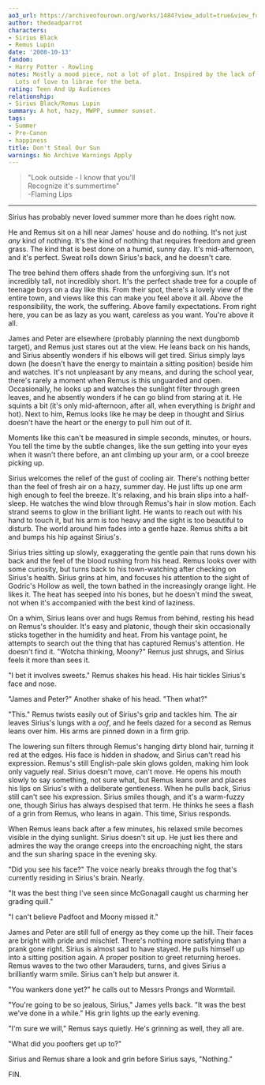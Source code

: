 ```yaml
---
ao3_url: https://archiveofourown.org/works/1484?view_adult=true&view_full_work=true
author: thedeadparrot
characters:
- Sirius Black
- Remus Lupin
date: '2008-10-13'
fandom:
- Harry Potter - Rowling
notes: Mostly a mood piece, not a lot of plot. Inspired by the lack of air conditioning.
  Lots of love to librae for the beta.
rating: Teen And Up Audiences
relationship:
- Sirius Black/Remus Lupin
summary: A hot, hazy, MWPP, summer sunset.
tags:
- Summer
- Pre-Canon
- happiness
title: Don't Steal Our Sun
warnings: No Archive Warnings Apply
---
```


> 
> "Look outside - I know that you'll  
> Recognize it's summertime"  
> -Flaming Lips
> 
> 
> 



---

Sirius has probably never loved summer more than he does right now.

He and Remus sit on a hill near James' house and do nothing. It's not just *any* kind of nothing. It's the kind of nothing that requires freedom and green grass. The kind that is best done on a humid, sunny day. It's mid-afternoon, and it's perfect. Sweat rolls down Sirius's back, and he doesn't care.

The tree behind them offers shade from the unforgiving sun. It's not incredibly tall, not incredibly short. It's the perfect shade tree for a couple of teenage boys on a day like this. From their spot, there's a lovely view of the entire town, and views like this can make you feel above it all. Above the responsibility, the work, the suffering. Above family expectations. From right here, you can be as lazy as you want, careless as you want. You're above it all.

James and Peter are elsewhere (probably planning the next dungbomb target), and Remus just stares out at the view. He leans back on his hands, and Sirius absently wonders if his elbows will get tired. Sirius simply lays down (he doesn't have the energy to maintain a sitting position) beside him and watches. It's not unpleasant by any means, and during the school year, there's rarely a moment when Remus is this unguarded and open. Occasionally, he looks up and watches the sunlight filter through green leaves, and he absently wonders if he can go blind from staring at it. He squints a bit (it's only mid-afternoon, after all, when everything is *bright* and hot). Next to him, Remus looks like he may be deep in thought and Sirius doesn't have the heart or the energy to pull him out of it.

Moments like this can't be measured in simple seconds, minutes, or hours. You tell the time by the subtle changes, like the sun getting into your eyes when it wasn't there before, an ant climbing up your arm, or a cool breeze picking up.

Sirius welcomes the relief of the gust of cooling air. There's nothing better than the feel of fresh air on a hazy, summer day. He just lifts up one arm high enough to feel the breeze. It's relaxing, and his brain slips into a half-sleep. He watches the wind blow through Remus's hair in slow motion. Each strand seems to glow in the brilliant light. He wants to reach out with his hand to touch it, but his arm is too heavy and the sight is too beautiful to disturb. The world around him fades into a gentle haze. Remus shifts a bit and bumps his hip against Sirius's.

Sirius tries sitting up slowly, exaggerating the gentle pain that runs down his back and the feel of the blood rushing from his head. Remus looks over with some curiosity, but turns back to his town-watching after checking on Sirius's health. Sirius grins at him, and focuses his attention to the sight of Godric's Hollow as well, the town bathed in the increasingly orange light. He likes it. The heat has seeped into his bones, but he doesn't mind the sweat, not when it's accompanied with the best kind of laziness.

On a whim, Sirius leans over and hugs Remus from behind, resting his head on Remus's shoulder. It's easy and platonic, though their skin occasionally sticks together in the humidity and heat. From his vantage point, he attempts to search out the thing that has captured Remus's attention. He doesn't find it. "Wotcha thinking, Moony?" Remus just shrugs, and Sirius feels it more than sees it.

"I bet it involves sweets." Remus shakes his head. His hair tickles Sirius's face and nose.

"James and Peter?" Another shake of his head. "Then what?"

"This." Remus twists easily out of Sirius's grip and tackles him. The air leaves Sirius's lungs with a *oof*, and he feels dazed for a second as Remus leans over him. His arms are pinned down in a firm grip.

The lowering sun filters through Remus's hanging dirty blond hair, turning it red at the edges. His face is hidden in shadow, and Sirius can't read his expression. Remus's still English-pale skin glows golden, making him look only vaguely real. Sirius doesn't move, can't move. He opens his mouth slowly to say something, not sure what, but Remus leans over and places his lips on Sirius's with a deliberate gentleness. When he pulls back, Sirius still can't see his expression. Sirius smiles though, and it's a warm-fuzzy one, though Sirius has always despised that term. He thinks he sees a flash of a grin from Remus, who leans in again. This time, Sirius responds.

When Remus leans back after a few minutes, his relaxed smile becomes visible in the dying sunlight. Sirius doesn't sit up. He just lies there and admires the way the orange creeps into the encroaching night, the stars and the sun sharing space in the evening sky.

"Did you see his face?" The voice nearly breaks through the fog that's currently residing in Sirius's brain. Nearly.

"It was the best thing I've seen since McGonagall caught us charming her grading quill."

"I can't believe Padfoot and Moony missed it."

James and Peter are still full of energy as they come up the hill. Their faces are bright with pride and mischief. There's nothing more satisfying than a prank gone right. Sirius is almost sad to have stayed. He pulls himself up into a sitting position again. A proper position to greet returning heroes. Remus waves to the two other Marauders, turns, and gives Sirius a brilliantly warm smile. Sirius can't help but answer it.

"You wankers done yet?" he calls out to Messrs Prongs and Wormtail.

"You're going to be so jealous, Sirius," James yells back. "It was the best we've done in a while." His grin lights up the early evening.

"I'm sure we will," Remus says quietly. He's grinning as well, they all are.

"What did you poofters get up to?"

Sirius and Remus share a look and grin before Sirius says, "Nothing."

FIN.